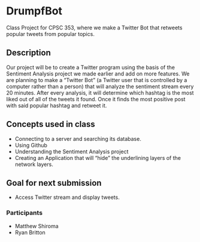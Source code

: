 # DrumpfBot
Class Project for CPSC 353, where we make a Twitter Bot that retweets popular tweets from popular topics.

## Description
Our project will be to create a Twitter program using the basis of the Sentiment Analysis project we made earlier and add on more features. We are planning to make a “Twitter Bot” (a Twitter user that is controlled by a computer rather than a person) that will analyze the sentiment stream every 20 minutes. After every analysis, it will determine which hashtag is the most liked out of all of the tweets it found. Once it finds the most positive post with said popular hashtag and retweet it.

## Concepts used in class
-	Connecting to a server and searching its database.
-	Using Github
-	Understanding the Sentiment Analysis project
-	Creating an Application that will “hide” the underlining layers of the network layers.

## Goal for next submission
- Access Twitter stream and display tweets.

### Participants
* Matthew Shiroma
* Ryan Britton
